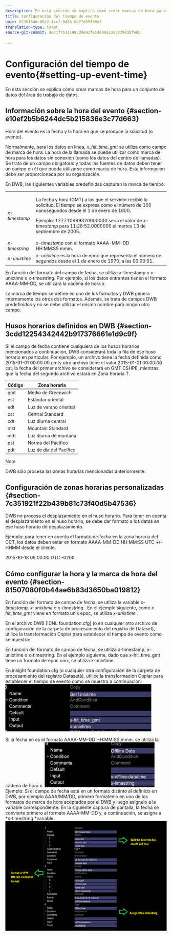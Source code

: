 ```yaml
---
description: En esta sección se explica cómo crear marcas de hora para un conjunto de datos del área de trabajo de datos.
title: Configuración del tiempo de evento
uuid: 0230154d-05a2-44cf-9456-0a27e55f58ef
translation-type: tm+mt
source-git-commit: aec1f7b14198cdde91f61d490a235022943bfedb

---
```



# Configuración del tiempo de evento{#setting-up-event-time}

En esta sección se explica cómo crear marcas de hora para un conjunto de datos del área de trabajo de datos.

## Información sobre la hora del evento {#section-e10ef2b5b6244dc5b215836e3c77d663}

Hora del evento es la fecha y la hora en que se produce la solicitud (o evento).

Normalmente, para los datos en línea, *x_hit_time_gmt* se utiliza como campo de marca de hora. La hora de la llamada se puede utilizar como marca de hora para los datos sin conexión (como los datos del centro de llamadas). Se trata de un campo obligatorio y todas las fuentes de datos deben tener un campo en él que pueda utilizarse como marca de hora. Esta información debe ser proporcionada por su organización.

En DWB, las siguientes variables predefinidas capturan la marca de tiempo:

<table id="table_C24BD56CEB4E42F68D645EBB65585D16"> 
 <tbody> 
  <tr> 
   <td colname="col1"><i>x-timestamp</i> </td> 
   <td colname="col2"> <p> La fecha y hora (GMT) a las que el servidor recibió la solicitud. El tiempo se expresa como el número de 100 nanosegundos desde el 1 de enero de 1600. </p> <p>Ejemplo: 127710989320000000 sería el valor de <i>x-timestamp</i> para 11:28:52.0000000 el martes 13 de septiembre de 2005. </p> </td> 
  </tr> 
  <tr> 
   <td colname="col1"><i>x-timestring</i> </td> 
   <td colname="col2"> <i>x-timestamp</i> con el formato AAAA-MM-DD HH:MM:SS.mmm. </td> 
  </tr> 
  <tr> 
   <td colname="col1"><i>x-unixtime</i> </td> 
   <td colname="col2"> <i>x-unixtime</i> es la hora de epoc que representa el número de segundos desde el 1 de enero de 1970, a las 00:00:01. </td> 
  </tr> 
 </tbody> 
</table>

En función del formato del campo de fecha, se utiliza x-timestamp o x-unixtime o x-timestring. Por ejemplo, si los datos entrantes tienen el formato AAAA-MM-DD, se utilizará la cadena de hora x.

La marca de tiempo se define en uno de los formatos y DWB genera internamente los otros dos formatos. Además, se trata de campos DWB predefinidos y no se debe utilizar el mismo nombre para ningún otro campo.

## Husos horarios definidos en DWB {#section-3cdd12254342442b917376661e1d9c9f}

Si el campo de fecha contiene cualquiera de los husos horarios mencionados a continuación, DWB considerará toda la fila de ese huso horario en particular. Por ejemplo, un archivo tiene la fecha definida como 2015-01-01 00:00:00 gmty otro archivo tiene el valor 2015-01-01 00:00:00 cst, la fecha del primer archivo se considerará en GMT CSHPE, mientras que la fecha del segundo archivo estará en Zona horaria T.

| Código | Zona horaria |
|---|---|
| gmt | Medio de Greenwich |
| est | Estándar oriental |
| edt | Luz de verano oriental |
| cst | Central Standard |
| cdt | Luz diurna central |
| mst | Mountain Standard |
| mdt | Luz diurna de montaña |
| pst | Norma del Pacífico |
| pdt | Luz de día del Pacífico |

>[!NOTE]
>
>DWB sólo procesa las zonas horarias mencionadas anteriormente.

## Configuración de zonas horarias personalizadas {#section-7c351921f22b439b81c73f40d5b47536}

DWB no procesa el desplazamiento en el huso horario. Para tener en cuenta el desplazamiento en el huso horario, se debe dar formato a los datos en ese huso horario de desplazamiento.

Ejemplo: para tener en cuenta el formato de fecha en la zona horaria del CCT, los datos deben estar en formato AAAA-MM-DD HH:MM:SS UTC +/-HHMM desde el cliente.

2015-10-18 05:00:00 UTC -0200

## Cómo configurar la hora y la marca de hora del evento {#section-81507080f0b44ae6b83d3650ba019812}

En función del formato de campo de fecha, se utiliza la variable *x-timestamp, x-unixtime* o *x-timestring* . En el ejemplo siguiente, como *x-hit_time_gmt* viene en formato unix epoc, se utiliza *x-unixtime* .

En el archivo DWB [!DNL foundation.cfg] (o en cualquier otro archivo de configuración de la carpeta de procesamiento del registro de Dataset), utilice la transformación Copiar para establecer el tiempo de evento como se muestra:

En función del formato de campo de fecha, se utiliza x-timestamp, x-unixtime o x-timestring. En el ejemplo siguiente, dado que x-hit_time_gmt tiene un formato de epoc unix, se utiliza x-unixtime.

En insight foundation.cfg (o cualquier otra configuración de la carpeta de procesamiento del registro Datasetà), utilice la transformación Copiar para establecer el tiempo de evento como se muestra a continuación: ![](assets/dwb_impl_timestamp1.png)

Si la fecha en es el formato AAAA-MM-DD HH:MM:SS.mmm, se utiliza la cadena de hora x. ![](assets/dwb_impl_timestamp2.png)Ejemplo: Si el campo de fecha está en un formato distinto al definido en DWB, por ejemplo AAAA/MM/DD, primero formatéelo en uno de los formatos de marca de hora aceptados por el DWB y luego asígnelo a la variable correspondiente. En la siguiente captura de pantalla, la fecha se convierte primero al formato AAAA-MM-DD y, a continuación, se asigna a *x-timestring *variable. ![](assets/dwb_impl_timestamp3.png)

